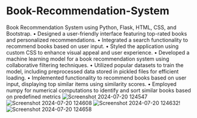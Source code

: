 # Book-Recommendation-System
Book Recommendation System using Python, Flask, HTML, CSS, and Bootstrap.
•	Designed a user-friendly interface featuring top-rated books and personalized recommendations.
•	Integrated a search functionality to recommend books based on user input.
•	Styled the application using custom CSS to enhance visual appeal and user experience.
•	Developed a machine learning model for a book recommendation system using collaborative filtering techniques.
•	Utilized popular datasets to train the model, including preprocessed data stored in pickled files for efficient loading.
•	Implemented functionality to recommend books based on user input, displaying top similar items using similarity scores.
•	Employed numpy for numerical computations to identify and sort similar books based on predefined metrics
![Screenshot 2024-07-20 124547](https://github.com/user-attachments/assets/b508d204-7a4a-4ca1-b380-cbb1e52ecfb9)
![Screenshot 2024-07-20 124608](https://github.com/user-attachments/assets/a2948cf0-6340-4c12-aaf2-5c64d64235dc)
![Screenshot 2024-07-20 124632](https://github.com/user-attachments/assets/077043dd-931d-4e20-bef1-00d032a3411f)!
![Screenshot 2024-07-20 124658](https://github.com/user-attachments/assets/3b26e5e5-ac7d-4cfb-a90f-b07ec020c62c)


